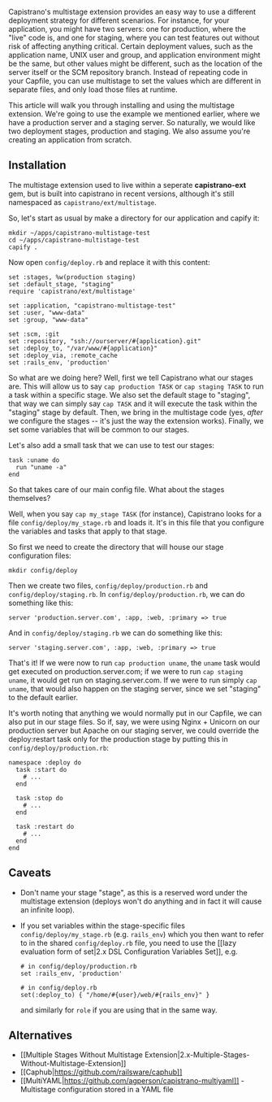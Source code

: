 Capistrano's multistage extension provides an easy way to use a different deployment strategy for different scenarios. For instance, for your application, you might have two servers: one for production, where the "live" code is, and one for staging, where you can test features out without risk of affecting anything critical. Certain deployment values, such as the application name, UNIX user and group, and application environment might be the same, but other values might be different, such as the location of the server itself or the SCM repository branch. Instead of repeating code in your Capfile, you can use multistage to set the values which are different in separate files, and only load those files at runtime.

This article will walk you through installing and using the multistage extension. We're going to use the example we mentioned earlier, where we have a production server and a staging server. So naturally, we would like two deployment stages, production and staging. We also assume you're creating an application from scratch.

## Installation

The multistage extension used to live within a seperate **capistrano-ext** gem, but is built into capistrano in recent versions, although it's still namespaced as `capistrano/ext/multistage`. 

So, let's start as usual by make a directory for our application and capify it:

    mkdir ~/apps/capistrano-multistage-test
    cd ~/apps/capistrano-multistage-test
    capify .

Now open `config/deploy.rb` and replace it with this content:

    set :stages, %w(production staging)
    set :default_stage, "staging"
    require 'capistrano/ext/multistage'
    
    set :application, "capistrano-multistage-test"
    set :user, "www-data"
    set :group, "www-data"
    
    set :scm, :git
    set :repository, "ssh://ourserver/#{application}.git"
    set :deploy_to, "/var/www/#{application}"
    set :deploy_via, :remote_cache
    set :rails_env, 'production'

So what are we doing here? Well, first we tell Capistrano what our stages are. This will allow us to say `cap production TASK` or `cap staging TASK` to run a task within a specific stage. We also set the default stage to "staging", that way we can simply say `cap TASK` and it will execute the task within the "staging" stage by default. Then, we bring in the multistage code (yes, *after* we configure the stages -- it's just the way the extension works). Finally, we set some variables that will be common to our stages.

Let's also add a small task that we can use to test our stages:

    task :uname do
      run "uname -a"
    end

So that takes care of our main config file. What about the stages themselves?

Well, when you say `cap my_stage TASK` (for instance), Capistrano looks for a file `config/deploy/my_stage.rb` and loads it. It's in this file that you configure the variables and tasks that apply to that stage.

So first we need to create the directory that will house our stage configuration files:

    mkdir config/deploy

Then we create two files, `config/deploy/production.rb` and `config/deploy/staging.rb`. In `config/deploy/production.rb`, we can do something like this:

    server 'production.server.com', :app, :web, :primary => true

And in `config/deploy/staging.rb` we can do something like this:

    server 'staging.server.com', :app, :web, :primary => true

That's it! If we were now to run `cap production uname`, the `uname` task would get executed on production.server.com; if we were to run `cap staging uname`, it would get run on staging.server.com. If we were to run simply `cap uname`, that would also happen on the staging server, since we set "staging" to the default earlier.

It's worth noting that anything we would normally put in our Capfile, we can also put in our stage files. So if, say, we were using Nginx + Unicorn on our production server but Apache on our staging server, we could override the deploy:restart task only for the production stage by putting this in `config/deploy/production.rb`:

    namespace :deploy do
      task :start do
        # ...
      end
      
      task :stop do
        # ...
      end
      
      task :restart do
        # ...
      end
    end
    
## Caveats

*   Don't name your stage "stage", as this is a reserved word under the multistage extension (deploys won't do anything and in fact it will cause an infinite loop).
*   If you set variables within the stage-specific files `config/deploy/my_stage.rb` (e.g. `rails_env`) which you then want to refer to in the shared `config/deploy.rb` file, you need to use the [[lazy evaluation form of set|2.x DSL Configuration Variables Set]], e.g.

        # in config/deploy/production.rb
        set :rails_env, 'production'

        # in config/deploy.rb
        set(:deploy_to) { "/home/#{user}/web/#{rails_env}" }

    and similarly for `role` if you are using that in the same way.

## Alternatives

* [[Multiple Stages Without Multistage Extension|2.x-Multiple-Stages-Without-Multistage-Extension]]
* [[Caphub|https://github.com/railsware/caphub]]
* [[MultiYAML|https://github.com/agperson/capistrano-multiyaml]] - Multistage configuration stored in a YAML file